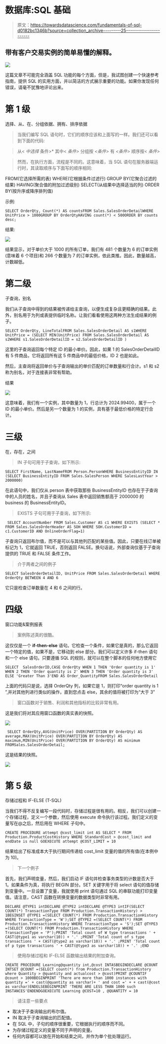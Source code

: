 # 数据库:SQL 基础

> 原文：<https://towardsdatascience.com/fundamentals-of-sql-d0182bc1346b?source=collection_archive---------25----------------------->

## 带有客户交易实例的简单易懂的解释。

![](img/3f1906ca44ff99e800cec619e8c17bf9.png)

这篇文章不可能完全涵盖 SQL 功能的每个方面，但是，我试图创建一个快速参考指南，提供 SQL 的实用方面，并以简洁的方式展示重要的功能。如果你发现任何错误，请毫不犹豫地评论出来。

# 第 1 级
选择、从、在、分组依据、拥有、排序依据

> 当我们编写 SQL 语句时，它们的顺序应该和上面写的一样。我们还可以看到下面的代码:

> 从< *中选择*
> 条件>*
> 其中< *条件>* 分组按 *<条件>* 有 *<条件>*
> 顺序按< *条件>*

> 然而，在执行方面，流程是不同的。这意味着，当 SQL 语句在服务器端运行时，其读取顺序与下面写的顺序相同:

FROM(它选择所需的表)
WHERE(它根据条件过滤行)
GROUP BY(它聚合过滤的结果)
HAVING(聚合值的附加过滤级别)
SELECT(从结果中选择适当的列)
ORDER BY(按升序或降序排列值)

示例:

```
SELECT OrderQty, Count(*) AS countsFROM Sales.SalesOrderDetailWHERE UnitPrice > 1000GROUP BY OrderQtyHAVING count(*) < 500ORDER BY counts desc;
```

结果:

![](img/81020fc2319f7eb5419df0f2cf8cb4d4.png)

结果显示，对于单价大于 1000 的所有订单，我们有 481 个数量为 6 的订单实例(意味着 6 个项目)和 266 个数量为 7 的订单实例，依此类推。因此，数量越高，计数越低。

# 第二级
子查询，别名

我们从子查询中得到的结果被传递给主查询，以便生成复杂且更精确的结果。此外，别名用于为列或表提供临时名称。让我们看看使用这两种方法生成结果的例子。

```
SELECT OrderQty, LineTotalFROM Sales.SalesOrderDetail AS s1WHERE UnitPrice = (SELECT MIN(UnitPrice) FROM Sales.SalesOrderDetail AS s2WHERE s1.SalesOrderDetailID = s2.SalesOrderDetailID )
```

这里的子查询返回每个特定 ID 的最小单价。因此，如果 1 的 SalesOrderDetailID 有 5 件商品，它将返回所有这 5 件商品中的最低价格，ID 2 也是如此。

然后，主查询将返回单价与子查询输出的单价匹配的订单数量和行合计。s1 和 s2 称为别名，对于连接表非常有帮助。

结果

![](img/7c79f0e747e02833c3f0955a1da14fa9.png)

这意味着，我们有一个实例，其中数量为 1，行总计为 2024.99400，属于一个 ID 的最小单价。然后是另一个数量为 1 的实例，具有基于最低价格的特定行合计。

# 三级
在，存在，之间

> IN 子句可用于子查询，如下所示:

```
SELECT FirstName, LastNameFROM Person.PersonWHERE BusinessEntityID IN (SELECT BusinessEntityID FROM Sales.SalesPerson WHERE SalesLastYear > 2000000)
```

在此语句中，我们仅从 person 表中获取那些 BusinessEntityID 也存在于子查询中的人员的姓名，并且子查询从 Sales 表中返回销售额高于 2000000 的 business 的 BusinessEntityID。

> EXISTS 子句可用于子查询，如下所示:

```
 SELECT AccountNumber FROM Sales.Customer AS c1 WHERE EXISTS (SELECT * FROM Sales.SalesOrderHeader AS SOH WHERE SOH.CustomerID = c1.CustomerID AND OnlineOrderFlag=1)
```

子查询只返回布尔值，而不是可以与其他列匹配的某些值。因此，只要在线订单被标记为 1，它就返回 TRUE，否则返回 FALSE。换句话说，外部查询仅基于子查询提供的 TRUE 和 FALSE 条件工作。

> 介于两者之间的例子

```
SELECT SalesOrderDetailID, UnitPrice FROM Sales.SalesOrderDetail WHERE OrderQty BETWEEN 4 AND 6
```

它只是检查订单数量在 4 和 6 之间的行。

# 四级
窗口功能&案例报表

> 案例陈述真的很酷。

这仅仅是一个 **if-then-else** 语句。它检查一个条件，如果它是真的，那么它返回一个特定的值，如果不是，它移动到 else 部分。我们可以定义许多 if-then 语句和一个 else 语句。只要遵循 SQL 的规则，就可以在整个脚本的任何地方使用它

```
SELECT  SalesOrderID,CASE OrderQty WHEN 1 THEN 'Order quantity is 1' WHEN 2 THEN 'Order quantity is 2' WHEN 3 THEN 'Order quantity is 3' ELSE 'Greater Than 3'END AS Order_QuantityFROM Sales.SalesOrderDetail
```

上面的代码只是说，选择 OrderQty 列，如果它是 1，则打印“order quantity is 1 ”,并对其他列进行类似的操作，直到您点击 else，其余的值将被打印为“大于 3”

> 窗口函数对于销售、利润和其他指标的比较非常有用。

这是我们将对其应用窗口函数的真实表的快照。

![](img/e3eb95f6b9ad2a8bb3c1f753633ecb7c.png)

```
 SELECT OrderQty,AVG(UnitPrice) OVER(PARTITION BY OrderQty) AS average,MAX(UnitPrice) OVER(PARTITION BY OrderQty) AS maximum,MIN(UnitPrice) OVER(PARTITION BY OrderQty) AS minimum FROMSales.SalesOrderDetail;
```

这是结果的快照。

![](img/05fbd5f5fc929866c5988ab89212a65d.png)

# 第 5 级
存储过程和 IF-ELSE (T-SQL)

当我们不得不反复编写一段代码时，存储过程是很有用的。相反，我们可以创建一个存储过程，定义一个参数，然后使用 execute 命令执行该过程。我们定义的变量写在@之后，然后用在 WHERE 子句中。

```
CREATE PROCEDURE attempt @cost_limit int AS SELECT * FROM Production.ProductCostHistory WHERE StandardCost > @cost_limit and endDate is null GOEXECUTE attempt @COST_LIMIT = 10
```

结果给出了标准成本大于执行期间传递给 cost_limit 变量的值的所有值(在本例中为 10)。

> 下一个例子

首先，我们声明变量，然后，我们启动 IF 语句并检查事务类型的计数是否大于 1。如果条件为真，将执行 BEGIN 部分。SET 关键字用于将 select 语句的值存储到变量中。一旦设置了变量，我就使用 print 语句通过 SQL 的串联功能打印变量值。请注意，CAST 函数在转换变量的数据类型时非常有用。

```
DECLARE @TYPE1 intDECLARE @TYPE2 intDECLARE @TYPE3 intIF(SELECT COUNT(*) TransactionType FROM Production.TransactionHistory) > 1BEGINSET @TYPE1 =(SELECT COUNT(*) FROM Production.TransactionHistory WHERE TransactionType = 'W');SET @TYPE2 =(SELECT COUNT(*) FROM Production.TransactionHistory WHERE TransactionType = 'S');SET @TYPE3 =(SELECT COUNT(*) FROM Production.TransactionHistory WHERE TransactionType = 'P');PRINT 'Total count of W type transactions ' + CAST(@type1 as varchar(10)) + '.' ;PRINT 'Total count of s type transactions ' + CAST(@type2 as varchar(10)) + '.' ;PRINT 'Total count of p type transactions ' + CAST(@type3 as varchar(10)) + '.' ;END
```

> 使用存储过程和 IF-ELSE 函数输出结果的附加查询。

```
CREATE PROCEDURE Learning@quantity int,@cost INTASBEGINDECLARE @COUNT INTSET @COUNT =(SELECT count(*) from Production.TransactionHistory where Quantity > @quantity and actualcost > @cost)PRINT @COUNTIF @count > 1000BEGINPRINT 'There are more than 1000 instances with quantity =' + cast(@quantity as varchar)+ ' and cost =' + + cast(@cost as varchar)ENDELSEBEGINPRINT 'THERE ARE LESS THAN 1000 such INSTANCES'ENDENDGOEXECUTE Learning @COST=10 , @QUANTITY = 10
```

> 请注意一些要点

*   取决于子查询输出的布尔值。
*   IN 取决于子查询输出的匹配值。
*   在 SQL 中，子句的顺序很重要，它根据执行的顺序而不同。
*   为存储过程定义的变量不同于声明的变量。
*   任何内容都可以放在开始和结束之间，并作为单个批处理运行。
